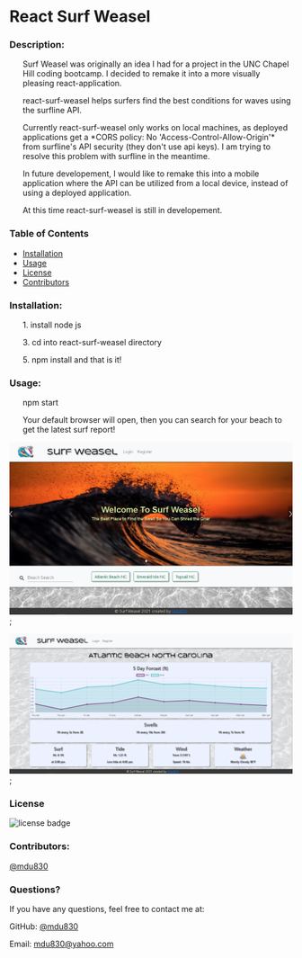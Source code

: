 # React Surf Weasel

### Description: 

<ul>
  Surf Weasel was originally an idea I had for a project in the UNC Chapel Hill coding bootcamp. I decided to remake it into a more visually pleasing react-application.
</ul>
<ul>
  react-surf-weasel helps surfers find the best conditions for waves using the surfline API. 
</ul>
<ul>  
  Currently react-surf-weasel only works on local machines, as deployed applications get a *CORS policy: No 'Access-Control-Allow-Origin'* from surfline's API security (they don't use api keys). I am trying to resolve this problem with surfline in the meantime.  
</ul> 
<ul>
  In future developement, I would like to remake this into a mobile application where the API can be utilized from a local device, instead of using a deployed application.   
</ul>
<ul>
  At this time react-surf-weasel is still in developement. 
</ul>


### Table of Contents
* [Installation](#installation)
* [Usage](#usage)
* [License](#license)
* [Contributors](#contributors)
    
### Installation:
<ul>
    1. install node js 
</ul>
<ul>
    3. cd into react-surf-weasel directory
</ul>
<ul>
    5. npm install and that is it!
</ul>

### Usage:

<ul>
  npm start
</ul>
<ul>
  Your default browser will open, then you can search for your beach to get the latest surf report!
</ul>
  
![demo](/client/src/assets/images/readmeImages/homePage.png);

![demo](/client/src/assets/images/readmeImages/reportPage.png);
  

### License
     
![license badge](https://img.shields.io/github/license/mdu830/react-surf-weasel?color=blue)


### Contributors:

[@mdu830](https://api.github.com/users/mdu830)


### Questions?

If you have any questions, feel free to contact me at:

GitHub: [@mdu830](https://api.github.com/users/mdu830)

Email: mdu830@yahoo.com


